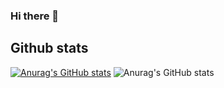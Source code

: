 ### Hi there 👋
## Github stats

[![Anurag's GitHub stats](https://github-readme-stats.vercel.app/api?username=LickSun)](https://github.com/anuraghazra/github-readme-stats)
![Anurag's GitHub stats](https://github-readme-stats.vercel.app/api?username=LickSun&show_icons=true&theme=radical)

<!--
**LickSun/LickSun** is a ✨ _special_ ✨ repository because its `README.md` (this file) appears on your GitHub profile.

Here are some ideas to get you started:

- 🔭 I’m currently working on ...
- 🌱 I’m currently learning ...
- 👯 I’m looking to collaborate on ...
- 🤔 I’m looking for help with ...
- 💬 Ask me about ...
- 📫 How to reach me: ...
- 😄 Pronouns: ...
- ⚡ Fun fact: ...
-->
